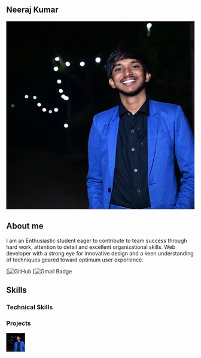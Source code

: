 <style>@import url("//readme.codeadam.ca/readme.css");</style>

## Neeraj Kumar

![Neeraj Kumar](../images/Neeraj.jpg)

## About me
I am an Enthusiastic student eager to contribute to team success through hard work, attention to detail and excellent organizational skills. Web developer with a strong eye for innovative design and a keen 
understanding of techniques geared toward optimum user experience.

[![GitHub](https://github.com/NeerajCR7-web)
[![Gmail Badge](https://mail.google.com/mail/u/0/?tab=rm&ogbl#inbox)

## Skills
### Technical Skills


### Projects




<a href="https://brickmmo.com">
<img src="https://github.com/NeerajCR7-web/neeraj-contributions/blob/main/images/ME%20(1).jpg" width="50" height="50">
</a>
